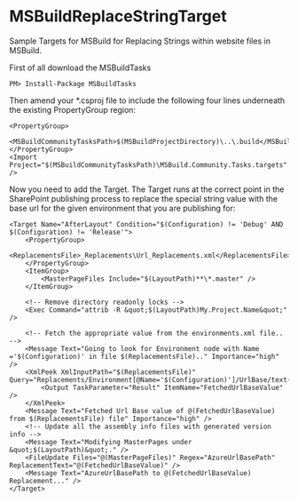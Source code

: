 # MSBuildReplaceStringTarget
Sample Targets for MSBuild for Replacing Strings within website files in MSBuild. 

First of all download the MSBuildTasks

	PM> Install-Package MSBuildTasks

Then amend your *.csproj file to include the following four lines underneath the existing PropertyGroup region:


	<PropertyGroup>
		<MSBuildCommunityTasksPath>$(MSBuildProjectDirectory)\..\.build</MSBuildCommunityTasksPath>
	</PropertyGroup>
	<Import Project="$(MSBuildCommunityTasksPath)\MSBuild.Community.Tasks.targets" />
	
Now you need to add the Target. The Target runs at the correct point in the SharePoint publishing process to replace the special string value with the base url for the given environment that you are publishing for:
	
	<Target Name="AfterLayout" Condition="$(Configuration) != 'Debug' AND $(Configuration) != 'Release'">
		<PropertyGroup>
			<ReplacementsFile>_Replacements\Url_Replacements.xml</ReplacementsFile>
		</PropertyGroup>
		<ItemGroup>
			<MasterPageFiles Include="$(LayoutPath)**\*.master" />
		</ItemGroup>
		
		<!-- Remove directory readonly locks -->
		<Exec Command="attrib -R &quot;$(LayoutPath)My.Project.Name&quot;" />
		
		<!-- Fetch the appropriate value from the environments.xml file.. -->
		<Message Text="Going to look for Environment node with Name ='$(Configuration)' in file $(ReplacementsFile).." Importance="high" />
		<XmlPeek XmlInputPath="$(ReplacementsFile)" Query="Replacements/Environment[@Name='$(Configuration)']/UrlBase/text()">
			<Output TaskParameter="Result" ItemName="FetchedUrlBaseValue" />
		</XmlPeek>
		<Message Text="Fetched Url Base value of @(FetchedUrlBaseValue) from $(ReplacementsFile) file" Importance="high" />
		<!-- Update all the assembly info files with generated version info -->
		<Message Text="Modifying MasterPages under &quot;$(LayoutPath)&quot;." />
		<FileUpdate Files="@(MasterPageFiles)" Regex="AzureUrlBasePath" ReplacementText="@(FetchedUrlBaseValue)" />
		<Message Text="AzureUrlBasePath to @(FetchedUrlBaseValue) Replacement..." />
	</Target>
